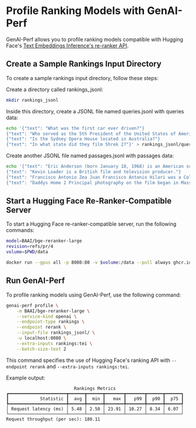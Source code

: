 <!--
Copyright (c) 2024, NVIDIA CORPORATION & AFFILIATES. All rights reserved.

Redistribution and use in source and binary forms, with or without
modification, are permitted provided that the following conditions
are met:
 * Redistributions of source code must retain the above copyright
   notice, this list of conditions and the following disclaimer.
 * Redistributions in binary form must reproduce the above copyright
   notice, this list of conditions and the following disclaimer in the
   documentation and/or other materials provided with the distribution.
 * Neither the name of NVIDIA CORPORATION nor the names of its
   contributors may be used to endorse or promote products derived
   from this software without specific prior written permission.

THIS SOFTWARE IS PROVIDED BY THE COPYRIGHT HOLDERS ``AS IS'' AND ANY
EXPRESS OR IMPLIED WARRANTIES, INCLUDING, BUT NOT LIMITED TO, THE
IMPLIED WARRANTIES OF MERCHANTABILITY AND FITNESS FOR A PARTICULAR
PURPOSE ARE DISCLAIMED.  IN NO EVENT SHALL THE COPYRIGHT OWNER OR
CONTRIBUTORS BE LIABLE FOR ANY DIRECT, INDIRECT, INCIDENTAL, SPECIAL,
EXEMPLARY, OR CONSEQUENTIAL DAMAGES (INCLUDING, BUT NOT LIMITED TO,
PROCUREMENT OF SUBSTITUTE GOODS OR SERVICES; LOSS OF USE, DATA, OR
PROFITS; OR BUSINESS INTERRUPTION) HOWEVER CAUSED AND ON ANY THEORY
OF LIABILITY, WHETHER IN CONTRACT, STRICT LIABILITY, OR TORT
(INCLUDING NEGLIGENCE OR OTHERWISE) ARISING IN ANY WAY OUT OF THE USE
OF THIS SOFTWARE, EVEN IF ADVISED OF THE POSSIBILITY OF SUCH DAMAGE.
-->

# Profile Ranking Models with GenAI-Perf


GenAI-Perf allows you to profile ranking models compatible with Hugging Face's
[Text Embeddings Inference's re-ranker API](https://huggingface.co/docs/text-embeddings-inference/en/quick_tour#re-rankers).

## Create a Sample Rankings Input Directory

To create a sample rankings input directory, follow these steps:

Create a directory called rankings_jsonl:
```bash
mkdir rankings_jsonl
```

Inside this directory, create a JSONL file named queries.jsonl with queries data:

```bash
echo '{"text": "What was the first car ever driven?"}
{"text": "Who served as the 5th President of the United States of America?"}
{"text": "Is the Sydney Opera House located in Australia?"}
{"text": "In what state did they film Shrek 2?"}' > rankings_jsonl/queries.jsonl
```

Create another JSONL file named passages.jsonl with passages data:

```bash
echo '{"text": "Eric Anderson (born January 18, 1968) is an American sociologist and sexologist."}
{"text": "Kevin Loader is a British film and television producer."}
{"text": "Francisco Antonio Zea Juan Francisco Antonio Hilari was a Colombian journalist, botanist, diplomat, politician, and statesman who served as the 1st Vice President of Colombia."}
{"text": "Daddys Home 2 Principal photography on the film began in Massachusetts in March 2017 and it was released in the United States by Paramount Pictures on November 10, 2017. Although the film received unfavorable reviews, it has grossed over $180 million worldwide on a $69 million budget."}' > rankings_jsonl/passages.jsonl
```

## Start a Hugging Face Re-Ranker-Compatible Server
To start a Hugging Face re-ranker-compatible server, run the following commands:

```bash
model=BAAI/bge-reranker-large
revision=refs/pr/4
volume=$PWD/data

docker run --gpus all -p 8080:80 -v $volume:/data --pull always ghcr.io/huggingface/text-embeddings-inference:1.3 --model-id $model --revision $revision
```

## Run GenAI-Perf
To profile ranking models using GenAI-Perf, use the following command:

```bash
genai-perf profile \
    -m BAAI/bge-reranker-large \
    --service-kind openai \
    --endpoint-type rankings \
    --endpoint rerank \
    --input-file rankings_jsonl/ \
    -u localhost:8080 \
    --extra-inputs rankings:tei \
    --batch-size-text 2
```

This command specifies the use of Hugging Face's ranking API with `--endpoint rerank` and `--extra-inputs rankings:tei`.

Example output:

```
                          Rankings Metrics
┏━━━━━━━━━━━━━━━━━━━━━━┳━━━━━━┳━━━━━━┳━━━━━━━┳━━━━━━━┳━━━━━━┳━━━━━━┓
┃            Statistic ┃  avg ┃  min ┃   max ┃   p99 ┃  p90 ┃  p75 ┃
┡━━━━━━━━━━━━━━━━━━━━━━╇━━━━━━╇━━━━━━╇━━━━━━━╇━━━━━━━╇━━━━━━╇━━━━━━┩
│ Request latency (ms) │ 5.48 │ 2.50 │ 23.91 │ 10.27 │ 8.34 │ 6.07 │
└──────────────────────┴──────┴──────┴───────┴───────┴──────┴──────┘
Request throughput (per sec): 180.11
```
